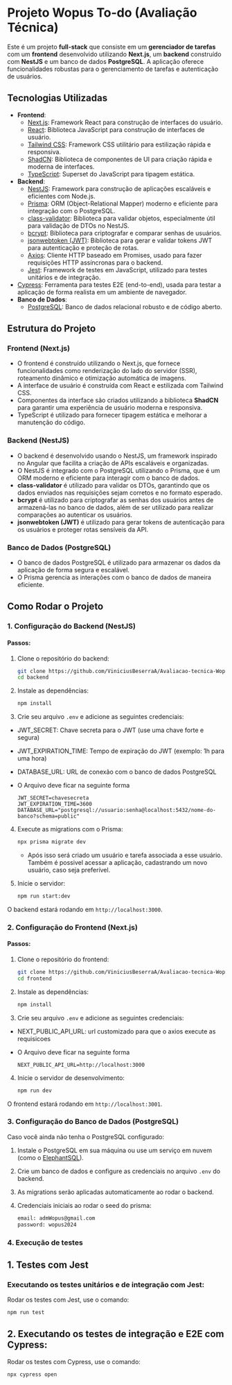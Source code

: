 # Projeto Wopus To-do (Avaliação Técnica)

Este é um projeto **full-stack** que consiste em um **gerenciador de tarefas** com um **frontend** desenvolvido utilizando **Next.js**, um **backend** construído com **NestJS** e um banco de dados **PostgreSQL**. A aplicação oferece funcionalidades robustas para o gerenciamento de tarefas e autenticação de usuários.

## Tecnologias Utilizadas

- **Frontend**:
  - [Next.js](https://nextjs.org/): Framework React para construção de interfaces do usuário.
  - [React](https://reactjs.org/): Biblioteca JavaScript para construção de interfaces de usuário.
  - [Tailwind CSS](https://tailwindcss.com/): Framework CSS utilitário para estilização rápida e responsiva.
  - [ShadCN](https://github.com/shadcn/ui): Biblioteca de componentes de UI para criação rápida e moderna de interfaces.
  - [TypeScript](https://www.typescriptlang.org/): Superset do JavaScript para tipagem estática.
- **Backend**:
  - [NestJS](https://nestjs.com/): Framework para construção de aplicações escaláveis e eficientes com Node.js.
  - [Prisma](https://www.prisma.io/): ORM (Object-Relational Mapper) moderno e eficiente para integração com o PostgreSQL.
  - [class-validator](https://github.com/typestack/class-validator): Biblioteca para validar objetos, especialmente útil para validação de DTOs no NestJS.
  - [bcrypt](https://github.com/kelektiv/bcrypt.js): Biblioteca para criptografar e comparar senhas de usuários.
  - [jsonwebtoken (JWT)](https://github.com/auth0/node-jsonwebtoken): Biblioteca para gerar e validar tokens JWT para autenticação e proteção de rotas.
  - [Axios](https://axios-http.com/ptbr/docs/intro): Cliente HTTP baseado em Promises, usado para fazer requisições HTTP assíncronas para o backend.
  - [Jest](https://jestjs.io/pt-BR/): Framework de testes em JavaScript, utilizado para testes unitários e de integração.
- [Cypress](https://www.cypress.io/): Ferramenta para testes E2E (end-to-end), usada para testar a aplicação de forma realista em um ambiente de navegador.
- **Banco de Dados**:
  - [PostgreSQL](https://www.postgresql.org/): Banco de dados relacional robusto e de código aberto.

## Estrutura do Projeto

### Frontend (Next.js)

- O frontend é construído utilizando o Next.js, que fornece funcionalidades como renderização do lado do servidor (SSR), roteamento dinâmico e otimização automática de imagens.
- A interface de usuário é construída com React e estilizada com Tailwind CSS.
- Componentes da interface são criados utilizando a biblioteca **ShadCN** para garantir uma experiência de usuário moderna e responsiva.
- TypeScript é utilizado para fornecer tipagem estática e melhorar a manutenção do código.

### Backend (NestJS)

- O backend é desenvolvido usando o NestJS, um framework inspirado no Angular que facilita a criação de APIs escaláveis e organizadas.
- O NestJS é integrado com o PostgreSQL utilizando o Prisma, que é um ORM moderno e eficiente para interagir com o banco de dados.
- **class-validator** é utilizado para validar os DTOs, garantindo que os dados enviados nas requisições sejam corretos e no formato esperado.
- **bcrypt** é utilizado para criptografar as senhas dos usuários antes de armazená-las no banco de dados, além de ser utilizado para realizar comparações ao autenticar os usuários.
- **jsonwebtoken (JWT)** é utilizado para gerar tokens de autenticação para os usuários e proteger rotas sensíveis da API.

### Banco de Dados (PostgreSQL)

- O banco de dados PostgreSQL é utilizado para armazenar os dados da aplicação de forma segura e escalável.
- O Prisma gerencia as interações com o banco de dados de maneira eficiente.

## Como Rodar o Projeto

### 1. Configuração do Backend (NestJS)

#### Passos:

1. Clone o repositório do backend:

   ```bash
   git clone https://github.com/ViniciusBeserraA/Avaliacao-tecnica-Wopus.git
   cd backend
   ```

2. Instale as dependências:

   ```bash
   npm install
   ```

3. Crie seu arquivo `.env` e adicione as seguintes credenciais:

- JWT_SECRET: Chave secreta para o JWT (use uma chave forte e segura)

- JWT_EXPIRATION_TIME: Tempo de expiração do JWT (exemplo: 1h para uma hora)

- DATABASE_URL: URL de conexão com o banco de dados PostgreSQL

- O Arquivo deve ficar na seguinte forma

  ```env
  JWT_SECRET=chavesecreta
  JWT_EXPIRATION_TIME=3600
  DATABASE_URL="postgresql://usuario:senha@localhost:5432/nome-do-banco?schema=public"
  ```

4. Execute as migrations com o Prisma:

   ```bash
   npx prisma migrate dev
   ```

   - Após isso será criado um usuário e tarefa associada a esse usuário. Também é possivel acessar
     a aplicação, cadastrando um novo usuário, caso seja preferível.

5. Inicie o servidor:
   ```bash
   npm run start:dev
   ```

O backend estará rodando em `http://localhost:3000`.

### 2. Configuração do Frontend (Next.js)

#### Passos:

1. Clone o repositório do frontend:

   ```bash
   git clone https://github.com/ViniciusBeserraA/Avaliacao-tecnica-Wopus.git
   cd frontend
   ```

2. Instale as dependências:

   ```bash
   npm install
   ```

3. Crie seu arquivo `.env` e adicione as seguintes credenciais:

- NEXT_PUBLIC_API_URL: url customizado para que o axios execute as requisicoes

- O Arquivo deve ficar na seguinte forma

  ```env
  NEXT_PUBLIC_API_URL=http://localhost:3000
  ```

4. Inicie o servidor de desenvolvimento:
   ```bash
   npm run dev
   ```

O frontend estará rodando em `http://localhost:3001`.

### 3. Configuração do Banco de Dados (PostgreSQL)

Caso você ainda não tenha o PostgreSQL configurado:

1. Instale o PostgreSQL em sua máquina ou use um serviço em nuvem (como o [ElephantSQL](https://www.elephantsql.com/)).
2. Crie um banco de dados e configure as credenciais no arquivo `.env` do backend.
3. As migrations serão aplicadas automaticamente ao rodar o backend.
4. Credenciais iniciais ao rodar o seed do prisma:

   ```bash
   email: admWopus@gmail.com
   password: wopus2024
   ```

### 4. Execução de testes

## 1. Testes com Jest

### Executando os testes unitários e de integração com Jest:

Rodar os testes com Jest, use o comando:

```bash
npm run test
```

## 2. Executando os testes de integração e E2E com Cypress:

Rodar os testes com Cypress, use o comando:

```bash
npx cypress open
```
